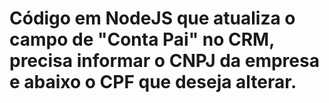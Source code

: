 # Código em NodeJS que atualiza o campo de "Conta Pai" no CRM, precisa informar o CNPJ da empresa e abaixo o CPF que deseja alterar.
